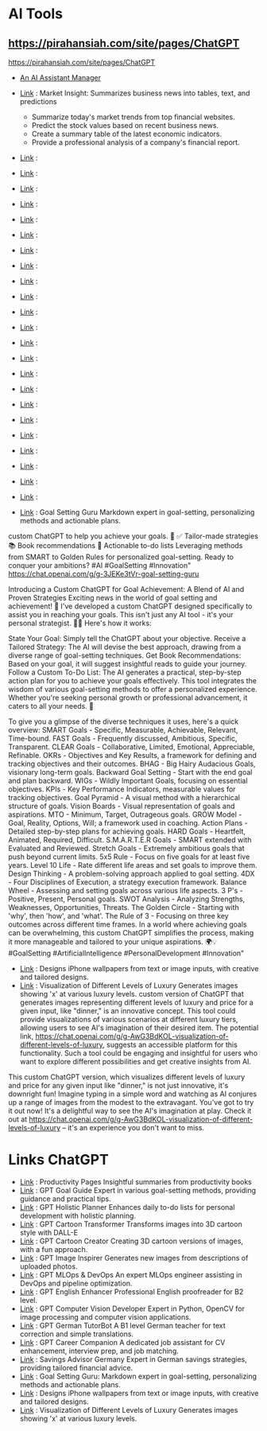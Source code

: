 # AI Tools
## https://pirahansiah.com/site/pages/ChatGPT
https://pirahansiah.com/site/pages/ChatGPT
- [An AI Assistant Manager](https://pirahansiah.com/site/pages/ChatGPT)


- [Link]( https://chat.openai.com/g/g-rW6iZ1cMm-market-insight) : Market Insight: Summarizes business news into tables, text, and predictions
    - Summarize today's market trends from top financial websites.
    - Predict the stock values based on recent business news.
    - Create a summary table of the latest economic indicators.
    - Provide a professional analysis of a company's financial report.
- [Link]( ) : 
- [Link]( ) : 
- [Link]( ) : 
- [Link]( ) : 
- [Link]( ) : 
- [Link]( ) : 
- [Link]( ) : 
- [Link]( ) : 
- [Link]( ) : 
- [Link]( ) : 
- [Link]( ) : 
- [Link]( ) : 
- [Link]( ) : 
- [Link]( ) : 
- [Link]( ) : 
- [Link]( ) : 
- [Link]( ) : 
- [Link]( ) : 
- [Link]( ) : 
- [Link]( ) : 
- [Link]( ) : 
- [Link]( ) : 
- [Link]( ) : 




- [Link](https://chat.openai.com/g/g-3JEKe3tVr-goal-setting-guru ) : Goal Setting Guru
Markdown expert in goal-setting, personalizing methods and actionable plans.

custom ChatGPT to help you achieve your goals. 🎯
✅ Tailor-made strategies
📚 Book recommendations
📝 Actionable to-do lists
Leveraging methods from SMART to Golden Rules for personalized goal-setting. Ready to conquer your ambitions? #AI #GoalSetting #Innovation"
https://chat.openai.com/g/g-3JEKe3tVr-goal-setting-guru

Introducing a Custom ChatGPT for Goal Achievement: A Blend of AI and Proven Strategies
Exciting news in the world of goal setting and achievement! 🚀 I've developed a custom ChatGPT designed specifically to assist you in reaching your goals. This isn't just any AI tool - it's your personal strategist. 🤖✨
Here's how it works:

State Your Goal: Simply tell the ChatGPT about your objective.
Receive a Tailored Strategy: The AI will devise the best approach, drawing from a diverse range of goal-setting techniques.
Get Book Recommendations: Based on your goal, it will suggest insightful reads to guide your journey.
Follow a Custom To-Do List: The AI generates a practical, step-by-step action plan for you to achieve your goals effectively.
This tool integrates the wisdom of various goal-setting methods to offer a personalized experience. Whether you're seeking personal growth or professional advancement, it caters to all your needs. 🌟

To give you a glimpse of the diverse techniques it uses, here's a quick overview:
SMART Goals - Specific, Measurable, Achievable, Relevant, Time-bound.
FAST Goals - Frequently discussed, Ambitious, Specific, Transparent.
CLEAR Goals - Collaborative, Limited, Emotional, Appreciable, Refinable.
OKRs - Objectives and Key Results, a framework for defining and tracking objectives and their outcomes.
BHAG - Big Hairy Audacious Goals, visionary long-term goals.
Backward Goal Setting - Start with the end goal and plan backward.
WIGs - Wildly Important Goals, focusing on essential objectives.
KPIs - Key Performance Indicators, measurable values for tracking objectives.
Goal Pyramid - A visual method with a hierarchical structure of goals.
Vision Boards - Visual representation of goals and aspirations.
MTO - Minimum, Target, Outrageous goals.
GROW Model - Goal, Reality, Options, Will; a framework used in coaching.
Action Plans - Detailed step-by-step plans for achieving goals.
HARD Goals - Heartfelt, Animated, Required, Difficult.
S.M.A.R.T.E.R Goals - SMART extended with Evaluated and Reviewed.
Stretch Goals - Extremely ambitious goals that push beyond current limits.
5x5 Rule - Focus on five goals for at least five years.
Level 10 Life - Rate different life areas and set goals to improve them.
Design Thinking - A problem-solving approach applied to goal setting.
4DX - Four Disciplines of Execution, a strategy execution framework.
Balance Wheel - Assessing and setting goals across various life aspects.
3 P's - Positive, Present, Personal goals.
SWOT Analysis - Analyzing Strengths, Weaknesses, Opportunities, Threats.
The Golden Circle - Starting with 'why', then 'how', and 'what'.
The Rule of 3 - Focusing on three key outcomes across different time frames.
In a world where achieving goals can be overwhelming, this custom ChatGPT simplifies the process, making it more manageable and tailored to your unique aspirations. 🌍💡 #GoalSetting #ArtificialIntelligence #PersonalDevelopment #Innovation"
- [Link]( https://chat.openai.com/g/g-CsOW72Ghd-iphone-wallpaper) : Designs iPhone wallpapers from text or image inputs, with creative and tailored designs.
- [Link](https://chat.openai.com/g/g-AwG3BdKOL-visualization-of-different-levels-of-luxury ) : Visualization of Different Levels of Luxury
Generates images showing 'x' at various luxury levels.
custom version of ChatGPT that generates images representing different levels of luxury and price for a given input, like "dinner," is an innovative concept. This tool could provide visualizations of various scenarios at different luxury tiers, allowing users to see AI's imagination of their desired item. The potential link, https://chat.openai.com/g/g-AwG3BdKOL-visualization-of-different-levels-of-luxury, suggests an accessible platform for this functionality. Such a tool could be engaging and insightful for users who want to explore different possibilities and get creative insights from AI.

This custom ChatGPT version, which visualizes different levels of luxury and price for any given input like "dinner," is not just innovative, it's downright fun! Imagine typing in a simple word and watching as AI conjures up a range of images from the modest to the extravagant. You've got to try it out now! It's a delightful way to see the AI's imagination at play. Check it out at https://chat.openai.com/g/g-AwG3BdKOL-visualization-of-different-levels-of-luxury – it's an experience you don't want to miss.




# Links ChatGPT
- [Link](https://chat.openai.com/g/g-AfImwtIOb-productivity-pages ) : Productivity Pages
Insightful summaries from productivity books
- [Link](https://chat.openai.com/g/g-bSpnRV1as-goal-guide ) : GPT
Goal Guide
Expert in various goal-setting methods, providing guidance and practical tips.
- [Link](https://chat.openai.com/g/g-JiUQrpdWs-holistic-planner ) : GPT
Holistic Planner
Enhances daily to-do lists for personal development with holistic planning.
- [Link]( https://chat.openai.com/g/g-6Zg3KRS0l-cartoon-transformer) : GPT
Cartoon Transformer
Transforms images into 3D cartoon style with DALL-E
- [Link]( https://chat.openai.com/g/g-SPaCqwvmZ-cartoon-creator) : GPT
Cartoon Creator
Creating 3D cartoon versions of images, with a fun approach.
- [Link](https://chat.openai.com/g/g-YHNv6svFJ-image-inspirer ) : GPT
Image Inspirer
Generates new images from descriptions of uploaded photos.
- [Link](https://chat.openai.com/g/g-sWtYkb391-mlops-devops ) : GPT
MLOps & DevOps
An expert MLOps engineer assisting in DevOps and pipeline optimization.
- [Link](https://chat.openai.com/g/g-MoVfu0k5m-english-enhancer ) : GPT
English Enhancer
Professional English proofreader for B2 level.
- [Link]( https://chat.openai.com/g/g-vHELtCqJq-computer-vision-developer) : GPT
Computer Vision Developer
Expert in Python, OpenCV for image processing and computer vision applications.
- [Link](https://chat.openai.com/g/g-Fkg5ts1II-german-tutorbot ) : GPT
German TutorBot
A B1 level German teacher for text correction and simple translations.
- [Link]( https://chat.openai.com/g/g-VrtNMlXDg-career-companion) : GPT
Career Companion
A dedicated job assistant for CV enhancement, interview prep, and job matching.
- [Link](https://chat.openai.com/g/g-xPneWYOs7-savings-advisor-germany ) : Savings Advisor Germany
Expert in German savings strategies, providing tailored financial advice.
- [Link](https://chat.openai.com/g/g-3JEKe3tVr-goal-setting-guru ) : Goal Setting Guru: Markdown expert in goal-setting, personalizing methods and actionable plans.
- [Link]( https://chat.openai.com/g/g-CsOW72Ghd-iphone-wallpaper) : Designs iPhone wallpapers from text or image inputs, with creative and tailored designs.
- [Link](https://chat.openai.com/g/g-AwG3BdKOL-visualization-of-different-levels-of-luxury ) : Visualization of Different Levels of Luxury
Generates images showing 'x' at various luxury levels.